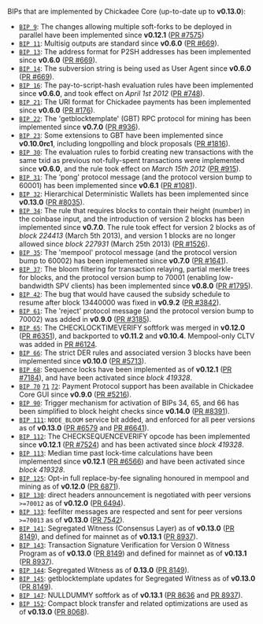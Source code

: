 BIPs that are implemented by Chickadee Core (up-to-date up to **v0.13.0**):

* [`BIP 9`](https://github.com/chickadee/bips/blob/master/bip-0009.mediawiki): The changes allowing multiple soft-forks to be deployed in parallel have been implemented since **v0.12.1**  ([PR #7575](https://github.com/lukepighetti/x16rc/pull/7575))
* [`BIP 11`](https://github.com/chickadee/bips/blob/master/bip-0011.mediawiki): Multisig outputs are standard since **v0.6.0** ([PR #669](https://github.com/lukepighetti/x16rc/pull/669)).
* [`BIP 13`](https://github.com/chickadee/bips/blob/master/bip-0013.mediawiki): The address format for P2SH addresses has been implemented since **v0.6.0** ([PR #669](https://github.com/lukepighetti/x16rc/pull/669)).
* [`BIP 14`](https://github.com/chickadee/bips/blob/master/bip-0014.mediawiki): The subversion string is being used as User Agent since **v0.6.0** ([PR #669](https://github.com/lukepighetti/x16rc/pull/669)).
* [`BIP 16`](https://github.com/chickadee/bips/blob/master/bip-0016.mediawiki): The pay-to-script-hash evaluation rules have been implemented since **v0.6.0**, and took effect on *April 1st 2012* ([PR #748](https://github.com/lukepighetti/x16rc/pull/748)).
* [`BIP 21`](https://github.com/chickadee/bips/blob/master/bip-0021.mediawiki): The URI format for Chickadee payments has been implemented since **v0.6.0** ([PR #176](https://github.com/lukepighetti/x16rc/pull/176)).
* [`BIP 22`](https://github.com/chickadee/bips/blob/master/bip-0022.mediawiki): The 'getblocktemplate' (GBT) RPC protocol for mining has been implemented since **v0.7.0** ([PR #936](https://github.com/lukepighetti/x16rc/pull/936)).
* [`BIP 23`](https://github.com/chickadee/bips/blob/master/bip-0023.mediawiki): Some extensions to GBT have been implemented since **v0.10.0rc1**, including longpolling and block proposals ([PR #1816](https://github.com/lukepighetti/x16rc/pull/1816)).
* [`BIP 30`](https://github.com/chickadee/bips/blob/master/bip-0030.mediawiki): The evaluation rules to forbid creating new transactions with the same txid as previous not-fully-spent transactions were implemented since **v0.6.0**, and the rule took effect on *March 15th 2012* ([PR #915](https://github.com/lukepighetti/x16rc/pull/915)).
* [`BIP 31`](https://github.com/chickadee/bips/blob/master/bip-0031.mediawiki): The 'pong' protocol message (and the protocol version bump to 60001) has been implemented since **v0.6.1** ([PR #1081](https://github.com/lukepighetti/x16rc/pull/1081)).
* [`BIP 32`](https://github.com/chickadee/bips/blob/master/bip-0032.mediawiki): Hierarchical Deterministic Wallets has been implemented since **v0.13.0** ([PR #8035](https://github.com/lukepighetti/x16rc/pull/8035)).
* [`BIP 34`](https://github.com/chickadee/bips/blob/master/bip-0034.mediawiki): The rule that requires blocks to contain their height (number) in the coinbase input, and the introduction of version 2 blocks has been implemented since **v0.7.0**. The rule took effect for version 2 blocks as of *block 224413* (March 5th 2013), and version 1 blocks are no longer allowed since *block 227931* (March 25th 2013) ([PR #1526](https://github.com/lukepighetti/x16rc/pull/1526)).
* [`BIP 35`](https://github.com/chickadee/bips/blob/master/bip-0035.mediawiki): The 'mempool' protocol message (and the protocol version bump to 60002) has been implemented since **v0.7.0** ([PR #1641](https://github.com/lukepighetti/x16rc/pull/1641)).
* [`BIP 37`](https://github.com/chickadee/bips/blob/master/bip-0037.mediawiki): The bloom filtering for transaction relaying, partial merkle trees for blocks, and the protocol version bump to 70001 (enabling low-bandwidth SPV clients) has been implemented since **v0.8.0** ([PR #1795](https://github.com/lukepighetti/x16rc/pull/1795)).
* [`BIP 42`](https://github.com/chickadee/bips/blob/master/bip-0042.mediawiki): The bug that would have caused the subsidy schedule to resume after block 13440000 was fixed in **v0.9.2** ([PR #3842](https://github.com/lukepighetti/x16rc/pull/3842)).
* [`BIP 61`](https://github.com/chickadee/bips/blob/master/bip-0061.mediawiki): The 'reject' protocol message (and the protocol version bump to 70002) was added in **v0.9.0** ([PR #3185](https://github.com/lukepighetti/x16rc/pull/3185)).
* [`BIP 65`](https://github.com/chickadee/bips/blob/master/bip-0065.mediawiki): The CHECKLOCKTIMEVERIFY softfork was merged in **v0.12.0** ([PR #6351](https://github.com/lukepighetti/x16rc/pull/6351)), and backported to **v0.11.2** and **v0.10.4**. Mempool-only CLTV was added in [PR #6124](https://github.com/lukepighetti/x16rc/pull/6124).
* [`BIP 66`](https://github.com/chickadee/bips/blob/master/bip-0066.mediawiki): The strict DER rules and associated version 3 blocks have been implemented since **v0.10.0** ([PR #5713](https://github.com/lukepighetti/x16rc/pull/5713)).
* [`BIP 68`](https://github.com/chickadee/bips/blob/master/bip-0068.mediawiki): Sequence locks have been implemented as of **v0.12.1**  ([PR #7184](https://github.com/lukepighetti/x16rc/pull/7184)), and have been activated since *block 419328*.
* [`BIP 70`](https://github.com/chickadee/bips/blob/master/bip-0070.mediawiki) [`71`](https://github.com/chickadee/bips/blob/master/bip-0071.mediawiki) [`72`](https://github.com/chickadee/bips/blob/master/bip-0072.mediawiki): Payment Protocol support has been available in Chickadee Core GUI since **v0.9.0** ([PR #5216](https://github.com/lukepighetti/x16rc/pull/5216)).
* [`BIP 90`](https://github.com/chickadee/bips/blob/master/bip-0090.mediawiki): Trigger mechanism for activation of BIPs 34, 65, and 66 has been simplified to block height checks since **v0.14.0** ([PR #8391](https://github.com/lukepighetti/x16rc/pull/8391)).
* [`BIP 111`](https://github.com/chickadee/bips/blob/master/bip-0111.mediawiki): `NODE_BLOOM` service bit added, and enforced for all peer versions as of **v0.13.0** ([PR #6579](https://github.com/lukepighetti/x16rc/pull/6579) and [PR #6641](https://github.com/lukepighetti/x16rc/pull/6641)).
* [`BIP 112`](https://github.com/chickadee/bips/blob/master/bip-0112.mediawiki): The CHECKSEQUENCEVERIFY opcode has been implemented since **v0.12.1** ([PR #7524](https://github.com/lukepighetti/x16rc/pull/7524)) and has been activated since *block 419328*.
* [`BIP 113`](https://github.com/chickadee/bips/blob/master/bip-0113.mediawiki): Median time past lock-time calculations have been implemented since **v0.12.1** ([PR #6566](https://github.com/lukepighetti/x16rc/pull/6566)) and have been activated since *block 419328*.
* [`BIP 125`](https://github.com/chickadee/bips/blob/master/bip-0125.mediawiki): Opt-in full replace-by-fee signaling honoured in mempool and mining as of **v0.12.0** ([PR 6871](https://github.com/lukepighetti/x16rc/pull/6871)).
* [`BIP 130`](https://github.com/chickadee/bips/blob/master/bip-0130.mediawiki): direct headers announcement is negotiated with peer versions `>=70012` as of **v0.12.0** ([PR 6494](https://github.com/lukepighetti/x16rc/pull/6494)).
* [`BIP 133`](https://github.com/chickadee/bips/blob/master/bip-0133.mediawiki): feefilter messages are respected and sent for peer versions `>=70013` as of **v0.13.0** ([PR 7542](https://github.com/lukepighetti/x16rc/pull/7542)).
* [`BIP 141`](https://github.com/chickadee/bips/blob/master/bip-0141.mediawiki): Segregated Witness (Consensus Layer) as of **v0.13.0** ([PR 8149](https://github.com/lukepighetti/x16rc/pull/8149)), and defined for mainnet as of **v0.13.1** ([PR 8937](https://github.com/lukepighetti/x16rc/pull/8937)).
* [`BIP 143`](https://github.com/chickadee/bips/blob/master/bip-0143.mediawiki): Transaction Signature Verification for Version 0 Witness Program as of **v0.13.0** ([PR 8149](https://github.com/lukepighetti/x16rc/pull/8149)) and defined for mainnet as of **v0.13.1** ([PR 8937](https://github.com/lukepighetti/x16rc/pull/8937)).
* [`BIP 144`](https://github.com/chickadee/bips/blob/master/bip-0144.mediawiki): Segregated Witness as of **0.13.0** ([PR 8149](https://github.com/lukepighetti/x16rc/pull/8149)).
* [`BIP 145`](https://github.com/chickadee/bips/blob/master/bip-0145.mediawiki): getblocktemplate updates for Segregated Witness as of **v0.13.0** ([PR 8149](https://github.com/lukepighetti/x16rc/pull/8149)).
* [`BIP 147`](https://github.com/chickadee/bips/blob/master/bip-0147.mediawiki): NULLDUMMY softfork as of **v0.13.1** ([PR 8636](https://github.com/lukepighetti/x16rc/pull/8636) and [PR 8937](https://github.com/lukepighetti/x16rc/pull/8937)).
* [`BIP 152`](https://github.com/chickadee/bips/blob/master/bip-0152.mediawiki): Compact block transfer and related optimizations are used as of **v0.13.0** ([PR 8068](https://github.com/lukepighetti/x16rc/pull/8068)).
